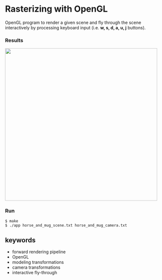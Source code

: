 # Rasterizing with OpenGL


OpenGL program to render a given scene and fly through the scene interactively by processing keyboard input (i.e. **w, s, d, a, u, j** buttons).


### Results
<p float="left">
  <img src="./result/result.gif" width="500" />
</p>

### Run

```
$ make 
$ ./app horse_and_mug_scene.txt horse_and_mug_camera.txt 
```

## keywords

- forward rendering pipeline
- OpenGL
- modeling transformations
- camera transformations
- interactive fly-through



